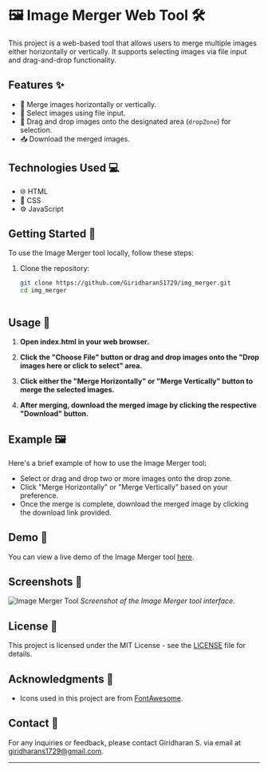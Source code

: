# 🖼️ Image Merger Web Tool 🛠️

This project is a web-based tool that allows users to merge multiple images either horizontally or vertically. It supports selecting images via file input and drag-and-drop functionality.

## Features ✨

- 📏 Merge images horizontally or vertically.
- 📂 Select images using file input.
- 🚀 Drag and drop images onto the designated area (`dropZone`) for selection.
- 📥 Download the merged images.

## Technologies Used 💻

- 🌐 HTML
- 🎨 CSS
- ⚙️ JavaScript

## Getting Started 🚀

To use the Image Merger tool locally, follow these steps:

1. Clone the repository:
   ```bash
   git clone https://github.com/GiridharanS1729/img_merger.git
   cd img_merger



## Usage 📝

1. **Open index.html in your web browser.**

2. **Click the "Choose File" button or drag and drop images onto the "Drop images here or click to select" area.**

3. **Click either the "Merge Horizontally" or "Merge Vertically" button to merge the selected images.**

4. **After merging, download the merged image by clicking the respective "Download" button.**

## Example 🖼️

Here's a brief example of how to use the Image Merger tool:

- Select or drag and drop two or more images onto the drop zone.
- Click "Merge Horizontally" or "Merge Vertically" based on your preference.
- Once the merge is complete, download the merged image by clicking the download link provided.

## Demo 🎥

You can view a live demo of the Image Merger tool [here](https://imgmrg.netlify.app).

## Screenshots 📸

![Image Merger Tool](assets/screenshots/image-merger-tool.png)
*Screenshot of the Image Merger tool interface.*

## License 📜

This project is licensed under the MIT License - see the [LICENSE](LICENSE) file for details.

## Acknowledgments 🙏

- Icons used in this project are from [FontAwesome](https://fontawesome.com/).

## Contact 📧

For any inquiries or feedback, please contact Giridharan S. via email at giridharans1729@gmail.com.

---
